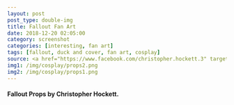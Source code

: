 ```yaml
---
layout: post
post_type: double-img
title: Fallout Fan Art
date: 2018-12-20 02:05:00
category: screenshot
categories: [interesting, fan art]
tags: [fallout, duck and cover, fan art, cosplay]
source: <a href="https://www.facebook.com/christopher.hockett.3" target="_blank" rel="nofollow">Facebook</a>
img1: /img/cosplay/props2.png
img2: /img/cosplay/props1.png
---
```

#### Fallout Props by Christopher Hockett.
